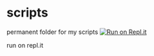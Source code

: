 # scripts
permanent folder for my scripts
[![Run on Repl.it](https://repl.it/badge/github/kidkoder432/scripts)](https://repl.it/github/kidkoder432/scripts)

run on repl.it
